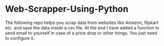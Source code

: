 # Web-Scrapper-Using-Python

The following repo helps you scrap data from websites like Amazon, flipkart etc. and save the data inside a csv file.
At the end I have added a function to send 
email to yourself in case of a price drop or other things. You just need to configure it.
